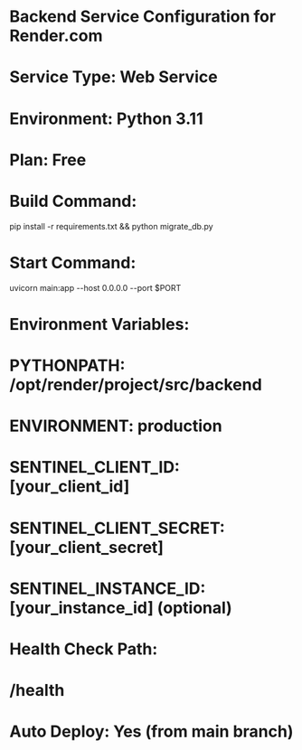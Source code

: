 # Backend Service Configuration for Render.com
# Service Type: Web Service
# Environment: Python 3.11
# Plan: Free

# Build Command:
pip install -r requirements.txt && python migrate_db.py

# Start Command:
uvicorn main:app --host 0.0.0.0 --port $PORT

# Environment Variables:
# PYTHONPATH: /opt/render/project/src/backend
# ENVIRONMENT: production
# SENTINEL_CLIENT_ID: [your_client_id]
# SENTINEL_CLIENT_SECRET: [your_client_secret]
# SENTINEL_INSTANCE_ID: [your_instance_id] (optional)

# Health Check Path:
# /health

# Auto Deploy: Yes (from main branch)
